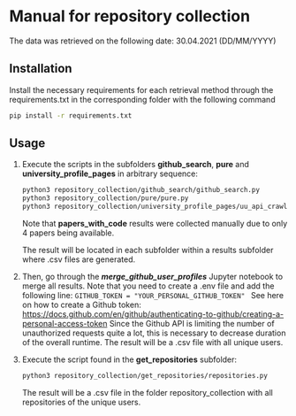 # Manual for repository collection
The data was retrieved on the following date: 30.04.2021 (DD/MM/YYYY)

## Installation

Install the necessary requirements for each retrieval method through the requirements.txt in the corresponding folder with the following command

```bash
pip install -r requirements.txt
```

## Usage

1. Execute the scripts in the subfolders **github_search**, **pure** and **university_profile_pages** in arbitrary sequence:
    ```bash
    python3 repository_collection/github_search/github_search.py
    python3 repository_collection/pure/pure.py
    python3 repository_collection/university_profile_pages/uu_api_crawler.py
    ```
    Note that **papers_with_code** results were collected manually due to only 4 papers being available.

    The result will be located in each subfolder within a results subfolder where .csv files are generated. 

2. Then, go through the ***merge_github_user_profiles*** Jupyter notebook to merge all results.
    Note that you need to create a .env file and add the following line:
    ```GITHUB_TOKEN = "YOUR_PERSONAL_GITHUB_TOKEN" ```
    See here on how to create a Github token: https://docs.github.com/en/github/authenticating-to-github/creating-a-personal-access-token 
    Since the Github API is limiting the number of unauthorized requests quite a lot, this is necessary to decrease duration of the overall runtime. The result will be a .csv file with all unique users.
3. Execute the script found in the **get_repositories** subfolder:
    ```bash
    python3 repository_collection/get_repositories/repositories.py
    ```
    The result will be a .csv file in the folder repository_collection with all repositories of the unique users.

